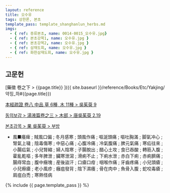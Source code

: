 ```yaml
---
layout: reference
title: 오수유
tags: 상한론, 본초
template_pass: template_shanghanlun_herbs.md
imgs:
  - { ref: 증류본초, name: 0014-0015_오수유.jpg}
  - { ref: 본초강목1, name: 오수유.jpg }
  - { ref: 본초강목2, name: 오수유.jpg }
  - { ref: 삼재도회, name: 오수유.jpg }
  - { ref: 화한삼재도회, name: 오수유.jpg }
---
```


## 고문헌

[藥徵 卷之下 > {{page.title}} ]({{ site.baseurl }}/reference/Books/Etc/Yakjing/약징_하#{{page.title}})

[本經疏證 卷八 中品 草 6種, 木 11種 > 吳茱萸 9](https://mediclassics.kr/books/154/volume/8/#content_58)

[동의보감 > 湯液篇卷之三 > 木部 >  唐吳茱萸 2.19](https://mediclassics.kr/books/8/volume/22/#content_866)



[본초강목 > 果	吳茱萸 > 부방]()

* 風■癢痺 ; 賊風口偏 ; 冬月感寒 ; 頭風作痛 ; 嘔涎頭痛 ; 嘔吐胸滿 ; 脚氣冲心 ; 腎氣上噦 ; 陰毒傷寒 ; 中惡心痛 ; 心腹冷痛 ; 冷氣腹痛 ; 脾元氣痛 ; 寒疝往來 ; 小腸疝氣 ; 小兒腎縮 ; 婦人陰寒 ; 子腸脫出 ; 醋心土攻 ; 食已吞酸 ; 轉筋入腹 ; 霍亂乾嘔 ; 多年脾泄 ; 臟寒泄瀉 ; 滑痢不止 ; 下痢水泄 ; 赤白下痢 ; 赤痢臍痛 ; 腸痔常血 ; 腹中癥塊 ; 産後盜汗 ; 口瘡口疳 ; 咽喉作痛 ; 牙齒疼痛 ; 小兒頭瘡 ; 小兒瘵瘡 ; 老小風疹 ; 癰疽發背 ; 陰下濕癢 ; 骨在肉中 ; 魚骨入腹 ; 蛇咬毒瘡 ; 肩疽白禿 ; 寒熱怪病


{% include {{ page.template_pass }} %}
